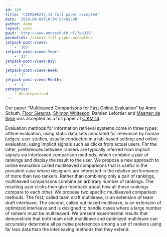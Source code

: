 ```yaml
---
id: 329
title: 'CIKM&#8217;14 full paper accepted'
date: '2014-08-09T10:04:57+02:00'
author: Anne
layout: post
guid: 'http://www.anneschuth.nl/?p=329'
permalink: /cikm14-full-paper-accepted/
jetpack-post-views:
    - '103'
jetpack-post-views-Year:
    - '22'
jetpack-post-views-Day:
    - '1'
jetpack-post-views-Week:
    - '1'
jetpack-post-views-Month:
    - '1'
categories:
    - Uncategorized
---
```


Our paper “[Multileaved Comparisons for Fast Online Evaluation](https://www.anneschuth.nl/wp-content/uploads/2014/08/ir1190-schuth-cikm2014-multileave.pdf)<span style="color: #000000;">” by Anne Schuth,</span> [Floor Sietsma](http://nl.linkedin.com/pub/floor-sietsma/11/3b0/80b), [Shimon Whiteson](https://staff.fnwi.uva.nl/s.a.whiteson/Shimon_Whiteson/Home.html), Damien Lefortier and [Maarten de Rijke](http://staff.science.uva.nl/~mdr/) was accepted as a full paper at [CIKM’14](http://cikm2014.fudan.edu.cn/).

Evaluation methods for information retrieval systems come in three types: offline evaluation, using static data sets annotated for relevance by human judges; user studies, usually conducted in a lab-based setting; and online evaluation, using implicit signals such as clicks from actual users. For the latter, preferences between rankers are typically inferred from implicit signals via interleaved comparison methods, which combine a pair of rankings and display the result to the user. We propose a new approach to online evaluation called multileaved comparisons that is useful in the prevalent case where designers are interested in the relative performance of more than two rankers. Rather than combining only a pair of rankings, multileaved comparisons combine an arbitrary number of rankings. The resulting user clicks then give feedback about how all these rankings compare to each other. We propose two specific multileaved comparison methods. The first, called team draft multileave, is an extension of team draft interleave. The second, called optimized multileave, is an extension of optimized interleave and is designed to handle cases where a large number of rankers must be multileaved. We present experimental results that demonstrate that both team draft multileave and optimized multileave can accurately determine all pairwise preferences among a set of rankers using far less data than the interleaving methods that they extend.